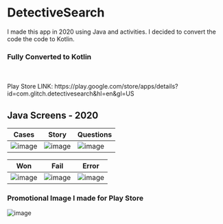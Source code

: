 # DetectiveSearch

I made this app in 2020 using Java and activities. I decided to convert the code the code to Kotlin.
<h3>Fully Converted to Kotlin</h3>
<br></br>
Play Store LINK: https://play.google.com/store/apps/details?id=com.glitch.detectivesearch&hl=en&gl=US

 ## Java Screens - 2020
| Cases                                                                                                       | Story                                                                                                       | Questions                                                                                                   |
|-------------------------------------------------------------------------------------------------------------|-------------------------------------------------------------------------------------------------------------|-------------------------------------------------------------------------------------------------------------|
| ![image](https://github.com/wozverine/DetectiveSearch/assets/23726873/2de226d7-4c61-43b3-a54f-8320c6ce7f4e) | ![image](https://github.com/wozverine/DetectiveSearch/assets/23726873/bffc9592-15b1-4b8d-a9b9-6edef7d94947) | ![image](https://github.com/wozverine/DetectiveSearch/assets/23726873/2481f77c-606b-4488-8cd8-14ebe7b4272a) |

| Won                                                                                                         | Fail                                                                                                        | Error                                                                                                       |
|-------------------------------------------------------------------------------------------------------------|-------------------------------------------------------------------------------------------------------------|-------------------------------------------------------------------------------------------------------------|
| ![image](https://github.com/wozverine/DetectiveSearch/assets/23726873/df9dc4c3-2239-4610-a51b-7148dc149722) | ![image](https://github.com/wozverine/DetectiveSearch/assets/23726873/3d9f23a5-5669-4842-aada-1ce6a0179be7) | ![image](https://github.com/wozverine/DetectiveSearch/assets/23726873/49b32f3f-bee0-4aec-af9e-f849bad428e5) |

<h3>Promotional Image I made for Play Store</h3>

![image](https://github.com/wozverine/DetectiveSearch/assets/23726873/c3cd62a7-ed7a-4a5f-bc28-9e058421ec71)
